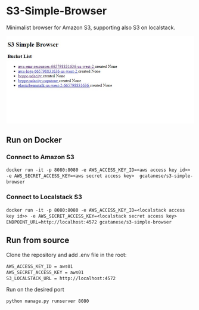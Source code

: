 # S3-Simple-Browser
Minimalist browser for Amazon S3, supporting also S3 on localstack.


![Alt text](wiki/buckets.jpg?raw=true "Title")

## Run on Docker

### Connect to Amazon S3 

```
docker run -it -p 8080:8080 -e AWS_ACCESS_KEY_ID=<aws access key id>> -e AWS_SECRET_ACCESS_KEY=<aws secret access key>  gcatanese/s3-simple-browser
```

### Connect to Localstack S3 

```
docker run -it -p 8080:8080 -e AWS_ACCESS_KEY_ID=<localstack access key id>> -e AWS_SECRET_ACCESS_KEY=<localstack secret access key>  ENDPOINT_URL=http://localhost:4572 gcatanese/s3-simple-browser
```

## Run from source

Clone the repository and add .env file in the root:  
```
AWS_ACCESS_KEY_ID = aws01
AWS_SECRET_ACCESS_KEY = aws01
S3_LOCALSTACK_URL = http://localhost:4572
```
Run on the desired port
```
python manage.py runserver 8080
```

